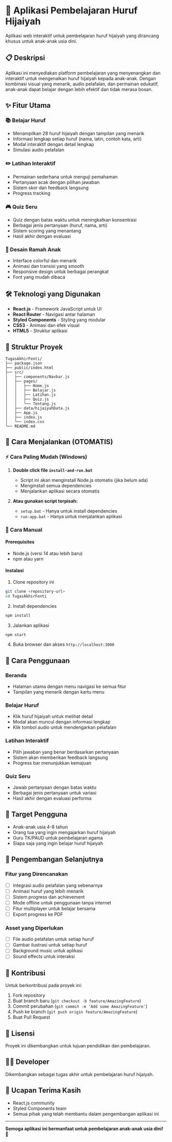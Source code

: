 # 🎨 Aplikasi Pembelajaran Huruf Hijaiyah

Aplikasi web interaktif untuk pembelajaran huruf hijaiyah yang dirancang khusus untuk anak-anak usia dini.

## 📋 Deskripsi

Aplikasi ini menyediakan platform pembelajaran yang menyenangkan dan interaktif untuk mengenalkan huruf hijaiyah kepada anak-anak. Dengan kombinasi visual yang menarik, audio pelafalan, dan permainan edukatif, anak-anak dapat belajar dengan lebih efektif dan tidak merasa bosan.

## ✨ Fitur Utama

### 📚 Belajar Huruf
- Menampilkan 28 huruf hijaiyah dengan tampilan yang menarik
- Informasi lengkap setiap huruf (nama, latin, contoh kata, arti)
- Modal interaktif dengan detail lengkap
- Simulasi audio pelafalan

### ✏️ Latihan Interaktif
- Permainan sederhana untuk menguji pemahaman
- Pertanyaan acak dengan pilihan jawaban
- Sistem skor dan feedback langsung
- Progress tracking

### 🎮 Quiz Seru
- Quiz dengan batas waktu untuk meningkatkan konsentrasi
- Berbagai jenis pertanyaan (huruf, nama, arti)
- Sistem scoring yang menantang
- Hasil akhir dengan evaluasi

### 🎨 Desain Ramah Anak
- Interface colorful dan menarik
- Animasi dan transisi yang smooth
- Responsive design untuk berbagai perangkat
- Font yang mudah dibaca

## 🛠️ Teknologi yang Digunakan

- **React.js** - Framework JavaScript untuk UI
- **React Router** - Navigasi antar halaman
- **Styled Components** - Styling yang modular
- **CSS3** - Animasi dan efek visual
- **HTML5** - Struktur aplikasi

## 📁 Struktur Proyek

```
TugasAkhirFenti/
├── package.json
├── public/index.html
├── src/
│   ├── components/Navbar.js
│   ├── pages/
│   │   ├── Home.js
│   │   ├── Belajar.js
│   │   ├── Latihan.js
│   │   ├── Quiz.js
│   │   └── Tentang.js
│   ├── data/hijaiyahData.js
│   ├── App.js
│   ├── index.js
│   └── index.css
└── README.md
```

## 🚀 Cara Menjalankan (OTOMATIS)

### ⚡ Cara Paling Mudah (Windows)

1. **Double click file `install-and-run.bat`**
   - Script ini akan menginstall Node.js otomatis (jika belum ada)
   - Menginstall semua dependencies
   - Menjalankan aplikasi secara otomatis

2. **Atau gunakan script terpisah:**
   - `setup.bat` - Hanya untuk install dependencies
   - `run-app.bat` - Hanya untuk menjalankan aplikasi

### 🔧 Cara Manual

#### Prerequisites
- Node.js (versi 14 atau lebih baru)
- npm atau yarn

#### Instalasi

1. Clone repository ini
```bash
git clone <repository-url>
cd TugasAkhirFenti
```

2. Install dependencies
```bash
npm install
```

3. Jalankan aplikasi
```bash
npm start
```

4. Buka browser dan akses `http://localhost:3000`

## 📖 Cara Penggunaan

### Beranda
- Halaman utama dengan menu navigasi ke semua fitur
- Tampilan yang menarik dengan kartu menu

### Belajar Huruf
- Klik huruf hijaiyah untuk melihat detail
- Modal akan muncul dengan informasi lengkap
- Klik tombol audio untuk mendengarkan pelafalan

### Latihan Interaktif
- Pilih jawaban yang benar berdasarkan pertanyaan
- Sistem akan memberikan feedback langsung
- Progress bar menunjukkan kemajuan

### Quiz Seru
- Jawab pertanyaan dengan batas waktu
- Berbagai jenis pertanyaan untuk variasi
- Hasil akhir dengan evaluasi performa

## 🎯 Target Pengguna

- Anak-anak usia 4-8 tahun
- Orang tua yang ingin mengajarkan huruf hijaiyah
- Guru TK/PAUD untuk pembelajaran agama
- Siapa saja yang ingin belajar huruf hijaiyah

## 🔧 Pengembangan Selanjutnya

### Fitur yang Direncanakan
- [ ] Integrasi audio pelafalan yang sebenarnya
- [ ] Animasi huruf yang lebih menarik
- [ ] Sistem progress dan achievement
- [ ] Mode offline untuk penggunaan tanpa internet
- [ ] Fitur multiplayer untuk belajar bersama
- [ ] Export progress ke PDF

### Asset yang Diperlukan
- [ ] File audio pelafalan untuk setiap huruf
- [ ] Gambar ilustrasi untuk setiap huruf
- [ ] Background music untuk aplikasi
- [ ] Sound effects untuk interaksi

## 📝 Kontribusi

Untuk berkontribusi pada proyek ini:

1. Fork repository
2. Buat branch baru (`git checkout -b feature/AmazingFeature`)
3. Commit perubahan (`git commit -m 'Add some AmazingFeature'`)
4. Push ke branch (`git push origin feature/AmazingFeature`)
5. Buat Pull Request

## 📄 Lisensi

Proyek ini dikembangkan untuk tujuan pendidikan dan pembelajaran.

## 👨‍💻 Developer

Dikembangkan sebagai tugas akhir untuk pembelajaran huruf hijaiyah.

## 🙏 Ucapan Terima Kasih

- React.js community
- Styled Components team
- Semua pihak yang telah membantu dalam pengembangan aplikasi ini

---

**Semoga aplikasi ini bermanfaat untuk pembelajaran anak-anak usia dini! 🎉** 